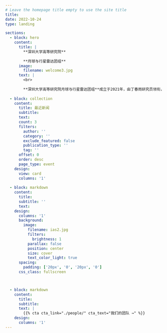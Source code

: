 ```yaml
---
# Leave the homepage title empty to use the site title
title:
date: 2022-10-24
type: landing

sections:
  - block: hero
    content:
      title: |
        **深圳大学高等研究院**
        
        **月球与行星雷达团组**
      image:
        filename: welcome3.jpg
      text: |
        <br>
        
        **深圳大学高等研究院月球与行星雷达团组**成立于2021年，由丁春雨研究员领衔，依托天都–深圳大学深空探测联合实验室，聚焦国家重大深空探测工程需求，运用雷达电磁波技术开展月球/火星等天体浅表层物质结构及资源分布研究。
  
  - block: collection
    content:
      title: 最近新闻
      subtitle:
      text:
      count: 3
      filters:
        author: ''
        category: ''
        exclude_featured: false
        publication_type: ''
        tag: ''
      offset: 0
      order: desc
      page_type: event
    design:
      view: card
      columns: '1'
  
  - block: markdown
    content:
      title:
      subtitle: ''
      text:
    design:
      columns: '1'
      background:
        image: 
          filename: ias2.jpg
          filters:
            brightness: 1
          parallax: false
          position: center
          size: cover
          text_color_light: true
      spacing:
        padding: ['20px', '0', '20px', '0']
      css_class: fullscreen



  - block: markdown
    content:
      title:
      subtitle:
      text: |
        {{% cta cta_link="./people/" cta_text="我们的团队 →" %}}
    design:
      columns: '1'
---
```

